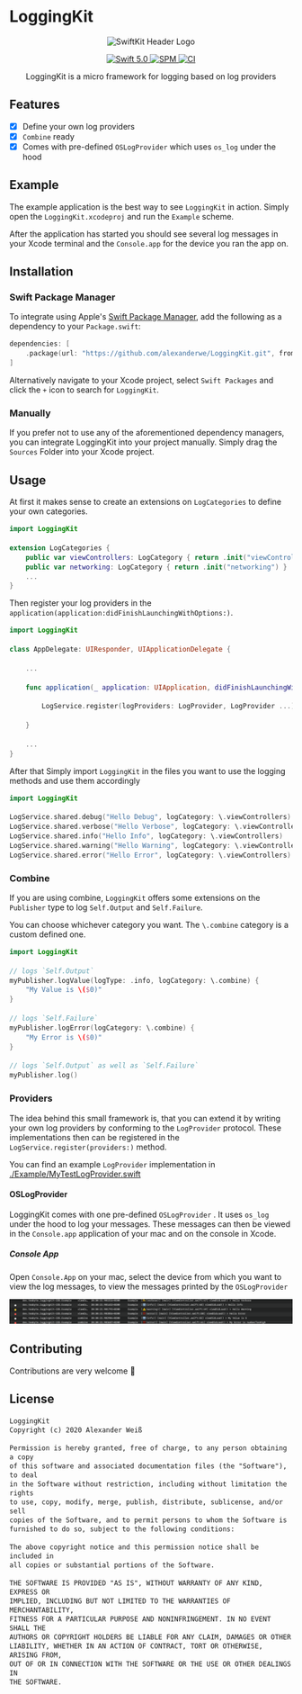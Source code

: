 # LoggingKit

<p align="center">
   <img width="750" src="https://raw.githubusercontent.com/alexanderwe/LoggingKit/master/assets/loggingkit_logo.png" alt="SwiftKit Header Logo">
</p>

<p align="center">
   <a href="https://developer.apple.com/swift/">
      <img src="https://img.shields.io/badge/Swift-5.0-orange.svg?style=flat" alt="Swift 5.0">
   </a>
   <a href="https://github.com/apple/swift-package-manager">
      <img src="https://img.shields.io/badge/Swift%20Package%20Manager-compatible-brightgreen.svg" alt="SPM">
   </a>

   <a href="https://github.com/alexanderwe/LoggingKit">
      <img src="https://github.com/alexanderwe/LoggingKit/workflows/CI/badge.svg" alt="CI">
   </a>   
</p>

<p align="center">
LoggingKit is a micro framework for logging based on log providers 
</p>

## Features

- [x] Define your own log providers
- [x] `Combine` ready
- [x] Comes with pre-defined `OSLogProvider` which uses `os_log` under the hood

## Example

The example application is the best way to see `LoggingKit` in action. Simply open the `LoggingKit.xcodeproj` and run the `Example` scheme.

After the application has started you should see several log messages in your Xcode terminal and the `Console.app` for the device you ran the app on.

## Installation

### Swift Package Manager

To integrate using Apple's [Swift Package Manager](https://swift.org/package-manager/), add the following as a dependency to your `Package.swift`:

```swift
dependencies: [
    .package(url: "https://github.com/alexanderwe/LoggingKit.git", from: "2.0.0")
]
```

Alternatively navigate to your Xcode project, select `Swift Packages` and click the `+` icon to search for `LoggingKit`.

### Manually

If you prefer not to use any of the aforementioned dependency managers, you can integrate LoggingKit into your project manually. Simply drag the `Sources` Folder into your Xcode project.

## Usage

At first it makes sense to create an extensions on `LogCategories` to define your own categories.

```swift
import LoggingKit

extension LogCategories {
    public var viewControllers: LogCategory { return .init("viewControllers") }
    public var networking: LogCategory { return .init("networking") }
    ...
}
```

Then register your log providers in the `application(application:didFinishLaunchingWithOptions:)`.

```swift
import LoggingKit

class AppDelegate: UIResponder, UIApplicationDelegate {

    ...

    func application(_ application: UIApplication, didFinishLaunchingWithOptions launchOptions:[UIApplication.LaunchOptionsKey: Any]?) -> Bool {

        LogService.register(logProviders: LogProvider, LogProvider ...)

    }

    ...
}
```

After that Simply import `LoggingKit` in the files you want to use the logging methods and use them accordingly

```swift
import LoggingKit

LogService.shared.debug("Hello Debug", logCategory: \.viewControllers)
LogService.shared.verbose("Hello Verbose", logCategory: \.viewControllers)
LogService.shared.info("Hello Info", logCategory: \.viewControllers)
LogService.shared.warning("Hello Warning", logCategory: \.viewControllers)
LogService.shared.error("Hello Error", logCategory: \.viewControllers)

```

### Combine

If you are using combine, `LoggingKit` offers some extensions on the `Publisher` type to log `Self.Output` and `Self.Failure`.

You can choose whichever category you want. The `\.combine` category is a custom defined one.

```swift
import LoggingKit

// logs `Self.Output`
myPublisher.logValue(logType: .info, logCategory: \.combine) {
    "My Value is \($0)"
}

// logs `Self.Failure`
myPublisher.logError(logCategory: \.combine) {
    "My Error is \($0)"
}

// logs `Self.Output` as well as `Self.Failure`
myPublisher.log()
```

### Providers

The idea behind this small framework is, that you can extend it by writing your own log providers by conforming to the `LogProvider` protocol. These implementations then can be registered in the `LogService.register(providers:)` method.

You can find an example `LogProvider` implementation in [./Example/MyTestLogProvider.swift](./Example/MyTestLogProvider.swift)

#### OSLogProvider

LoggingKit comes with one pre-defined `OSLogProvider` . It uses `os_log` under the hood to log your messages. These messages can then be viewed in the `Console.app` application of your mac and on the console in Xcode.

##### Console App

Open `Console.App` on your mac, select the device from which you want to view the log messages, to view the messages printed by the `OSLogProvider`

![Console App Screenshot](./assets/console_screenshot.png)

## Contributing

Contributions are very welcome 🙌

## License

```
LoggingKit
Copyright (c) 2020 Alexander Weiß

Permission is hereby granted, free of charge, to any person obtaining a copy
of this software and associated documentation files (the "Software"), to deal
in the Software without restriction, including without limitation the rights
to use, copy, modify, merge, publish, distribute, sublicense, and/or sell
copies of the Software, and to permit persons to whom the Software is
furnished to do so, subject to the following conditions:

The above copyright notice and this permission notice shall be included in
all copies or substantial portions of the Software.

THE SOFTWARE IS PROVIDED "AS IS", WITHOUT WARRANTY OF ANY KIND, EXPRESS OR
IMPLIED, INCLUDING BUT NOT LIMITED TO THE WARRANTIES OF MERCHANTABILITY,
FITNESS FOR A PARTICULAR PURPOSE AND NONINFRINGEMENT. IN NO EVENT SHALL THE
AUTHORS OR COPYRIGHT HOLDERS BE LIABLE FOR ANY CLAIM, DAMAGES OR OTHER
LIABILITY, WHETHER IN AN ACTION OF CONTRACT, TORT OR OTHERWISE, ARISING FROM,
OUT OF OR IN CONNECTION WITH THE SOFTWARE OR THE USE OR OTHER DEALINGS IN
THE SOFTWARE.
```
